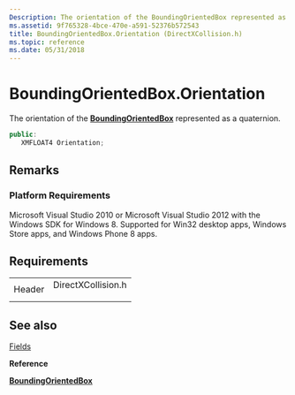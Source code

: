 ```yaml
---
Description: The orientation of the BoundingOrientedBox represented as a quaternion.
ms.assetid: 9f765328-4bce-470e-a591-52376b572543
title: BoundingOrientedBox.Orientation (DirectXCollision.h)
ms.topic: reference
ms.date: 05/31/2018
---
```


# BoundingOrientedBox.Orientation

The orientation of the [**BoundingOrientedBox**](/windows/win32/api/directxcollision/ns-directxcollision-boundingorientedbox) represented as a quaternion.


```C++
public:
   XMFLOAT4 Orientation;
```



## Remarks

### Platform Requirements

Microsoft Visual Studio 2010 or Microsoft Visual Studio 2012 with the Windows SDK for Windows 8. Supported for Win32 desktop apps, Windows Store apps, and Windows Phone 8 apps.

## Requirements



|                   |                                                                                               |
|-------------------|-----------------------------------------------------------------------------------------------|
| Header<br/> | <dl> <dt>DirectXCollision.h</dt> </dl> |



## See also

<dl> <dt>

[Fields](boundingorientedbox-fields.md)
</dt> <dt>

**Reference**
</dt> <dt>

[**BoundingOrientedBox**](/windows/win32/api/directxcollision/ns-directxcollision-boundingorientedbox)
</dt> </dl>

 

 